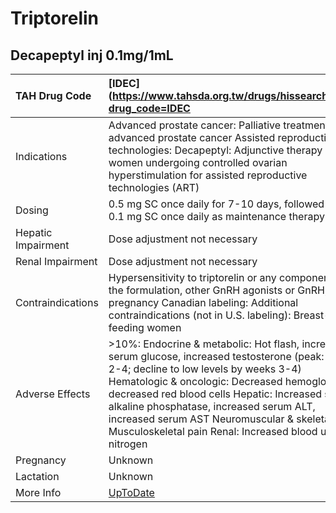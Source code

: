 # Triptorelin

## Decapeptyl inj 0.1mg/1mL

| TAH Drug Code      | [IDEC](https://www.tahsda.org.tw/drugs/hissearch.php?drug_code=IDEC                                                                                                                                                                                                                                                                                                                               |
|:-------------------|:--------------------------------------------------------------------------------------------------------------------------------------------------------------------------------------------------------------------------------------------------------------------------------------------------------------------------------------------------------------------------------------------------|
| Indications        | Advanced prostate cancer: Palliative treatment of advanced prostate cancer Assisted reproductive technologies: Decapeptyl: Adjunctive therapy in women undergoing controlled ovarian hyperstimulation for assisted reproductive technologies (ART)                                                                                                                                                |
| Dosing             | 0.5 mg SC once daily for 7-10 days, followed by 0.1 mg SC once daily as maintenance therapy                                                                                                                                                                                                                                                                                                       |
| Hepatic Impairment | Dose adjustment not necessary                                                                                                                                                                                                                                                                                                                                                                     |
| Renal Impairment   | Dose adjustment not necessary                                                                                                                                                                                                                                                                                                                                                                     |
| Contraindications  | Hypersensitivity to triptorelin or any component of the formulation, other GnRH agonists or GnRH; pregnancy Canadian labeling: Additional contraindications (not in U.S. labeling): Breast-feeding women                                                                                                                                                                                          |
| Adverse Effects    | >10%: Endocrine & metabolic: Hot flash, increased serum glucose, increased testosterone (peak: days 2-4; decline to low levels by weeks 3-4) Hematologic & oncologic: Decreased hemoglobin, decreased red blood cells Hepatic: Increased serum alkaline phosphatase, increased serum ALT, increased serum AST Neuromuscular & skeletal: Musculoskeletal pain Renal: Increased blood urea nitrogen |
| Pregnancy          | Unknown                                                                                                                                                                                                                                                                                                                                                                                           |
| Lactation          | Unknown                                                                                                                                                                                                                                                                                                                                                                                           |
| More Info          | [UpToDate](https://www.uptodate.com/contents/triptorelin-drug-information)                                                                                                                                                                                                                                                                                                                        |

